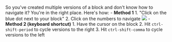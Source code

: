 So you've created multiple versions of a block and don't know how to navigate it? You're in the right place. Here's how:
    - **Method 1**
        1. "Click on the blue dot next to your block"
        2. Click on the numbers to navigate
![](https://firebasestorage.googleapis.com/v0/b/firescript-577a2.appspot.com/o/imgs%2Fapp%2FRoamanAuxilium%2FT85OUewwAt.gif?alt=media&token=0f20a387-37de-4ef4-b487-4c207cb8afa6)
    - **Method 2 (keyboard shortcut)**
        1. Have the cursor on the block
        2. Hit `ctrl-shift-period` to cycle versions to the right
        3. Hit `ctrl-shift-comma` to cycle versions to the left
